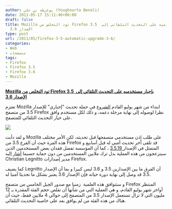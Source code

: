 ```yaml
---
author: يوغرطة بن علي (Youghourta Benali)
date: 2011-05-17 15:11:46+00:00
draft: false
title: Mozilla تود التخلص من Firefox 3.5  بإجبار مستخدميه على التحديث التلقائي إلى
  الإصدار 3.6
type: post
url: /2011/05/firefox-3-5-automatic-upgrade-3-6/
categories:
- Web
- متصفحات
tags:
- Firefox
- Firefox 3.5
- Firefox 3.6
- Mozilla
---
```


[**Mozilla تود التخلص من Firefox 3.5  بإجبار مستخدميه على التحديث التلقائي إلى الإصدار 3.6**](http://www.it-scoop.com/2011/05/firefox-3-5-automatic-upgrade-3-6)


تعتزم Mozilla ابتداء من شهر يوليو القادم [الشروع](https://wiki.mozilla.org/Releases/3.5_EOL) في حملة تحديث "إجباري" للإصدار 3.5 من متصفح Firefox نظرا لوصوله إلى نهاية مرحلة دعمه، و ذلك لكل مستخدم وافق على خيار التحديث التلقائي للمتصفح.

[![](http://www.it-scoop.com/wp-content/uploads/2011/05/Firefox36.jpg)
](http://www.it-scoop.com/2011/05/firefox-3-5-automatic-upgrade-3-6)

و لقد دأبت Mozilla على طلب إذن مستخدمي متصفحها قبل تحديثه، لكن الأمر مختلف هذه المرة حيث أن الفرع 3.5 من Firefox قد تلقى آخر تحديث أمني له قبل أسابيع و المتمثل في الإصدار[ 3.5.19](../2011/04/firefox-4-0-1/) ، كما أن المؤسسة تفضل فقدان بعض المستخدمين الذين سينزعجون من هذه العملية بدل ترك ملايين المستخدمين من دون حماية حسبما [أشار](http://groups.google.com/group/mozilla.dev.planning/browse_thread/thread/6e4b5bc15e7bbc1a?pli=1) إليه Christian Legnitto مدير إصدارات Firefox.

كما يضيف Legnitto أن الفرق ما بين الإصدارين 3.5 و 3.6 ليس كبيرا و بما أن الإصدار 3.5 قد وصل إلى نهاية دورة حياته فإن الإصدار 3.6 يعتبر بشكل ما تحديثا أمنيا له.

و ستتوافق هذه العلمية  زمنيا مع صدور الجيل الخامس من متصفح Firefox المنتظر  أواخر شهر يوليو القادم، و هي العملية التي من شأنها أن تقلص حجم الفئة المقدرة بـ 12 مليون التي لا تزال تستعمل الإصدار 3.5 من المتصفح إلى حوالي 4 ملايين فقط، حيث أن هناك من هذه الفئة من لم يوافق بعد على خاصية التحديث التلقائي.
